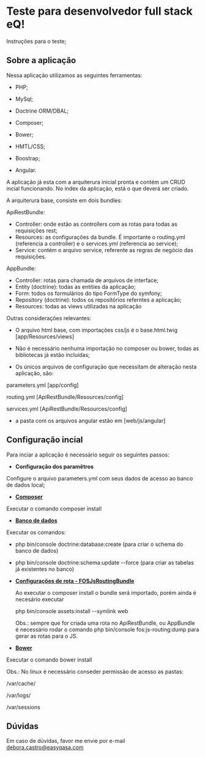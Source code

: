 Teste para desenvolvedor full stack eQ!
========================

Instruções para o teste;

Sobre a aplicação
--------------

Nessa aplicação utilizamos as seguintes ferramentas:

  * PHP;

  * MySql;

  * Doctrine ORM/DBAL;

  * Composer;

  * Bower;

  * HMTL/CSS;

  * Boostrap;

  * Angular.

A aplicação já esta com a arquiterura inicial pronta e contém um CRUD incial funcionando. No index da aplicação, está o que deverá ser criado.

A arquiterura base, consiste em dois bundles:

ApiRestBundle:

  * Controller: onde estão as controllers com as rotas para todas as requisições rest;
  * Resources: as configurações da bundle. É importante o routing.yml (referencia a controller) e o services.yml (referencia ao service);
  * Service: contém o arquivo service, referente as regras de negócio das requisições.

AppBundle:

  * Controller: rotas para chamada de arquivos de interface;
  * Entity (doctrine): todas as entities da aplicação;
  * Form: todos os formulários do tipo FormType do symfony;
  * Repository (doctrine): todos os repositórios referntes a aplicação;
  * Resources: todas as views utilizadas na aplicação

Outras considerações relevantes:

* O arquivo html base, com importações css/js é o base.html.twig [app/Resources/views]

* Não é necessário nenhuma importação no composer ou bower, todas as bibliotecas já estão incluídas;

* Os únicos arquivos de configuração que necessitam de alteração nesta aplicação, são:

parameters.yml [app/config]

routing.yml [ApiRestBundle/Resources/config]

services.yml [ApiRestBundle/Resources/config]


* a pasta com os arquivos angular estão em [web/js/angular]

Configuração incial
--------------
  Para inciar a aplicação é necessário seguir os seguintes passos:

  * **Configuração dos paramêtros**

  Configure o arquivo parameters.yml com seus dados de acesso ao banco de dados local;

  * [**Composer**][1]

  Executar o comando composer install

  * [**Banco de dados**][2]

  Executar os comandos:

   - php bin/console doctrine:database:create (para criar o schema do banco de dados)

   - php bin/console doctrine:schema:update --force (para criar as tabelas já existentes no banco)

  * [**Configurações de rota - FOSJsRoutingBundle**][4]

    Ao executar o composer install o bundle será importado, porém ainda é necesário executar

    php bin/console assets:install --symlink web

    Obs.: sempre que for criada uma rota no ApiRestBundle, ou AppBundle é necessário rodar o comando php bin/console fos:js-routing:dump para gerar as rotas para o JS.

  * [**Bower**][3]

  Executar o comando bower install

  Obs.: No linux é necessário conseder permissão de acesso as pastas:

  /var/cache/

  /var/logs/

  /var/sessions

Dúvidas
--------------
Em caso de dúvidas, favor me envie por e-mail debora.castro@easyqasa.com

[1]:  https://getcomposer.org/
[2]:  https://symfony.com/doc/3.3/doctrine.html
[3]:  https://bower.io/
[4]:  https://symfony.com/doc/master/bundles/FOSJsRoutingBundle/installation.html